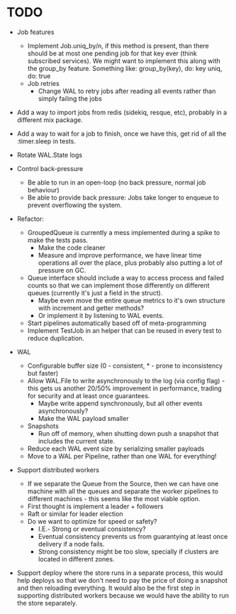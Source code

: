 # TODO

- Job features
  - Implement Job.uniq_by/n, if this method is present, than there should be at
    most one pending job for that key ever (think subscribed services).
    We might want to implement this along with the group_by feature.
    Something like:
      group_by(key), do: key
      uniq, do: true
  - Job retries
    - Change WAL to retry jobs after reading all events rather than simply
        failing the jobs

- Add a way to import jobs from redis (sidekiq, resque, etc), probably in a
  different mix package.

- Add a way to wait for a job to finish, once we have this, get rid of all the 
:timer.sleep in tests.

- Rotate WAL.State logs

- Control back-pressure
  - Be able to run in an open-loop (no back pressure, normal job behaviour)
  - Be able to provide back pressure: Jobs take longer to enqueue to prevent
      overflowing the system.

- Refactor:
  - GroupedQueue is currently a mess implemented during a spike to make the
    tests pass.
    - Make the code cleaner
    - Measure and improve performance, we have linear time operations all over
      the place, plus probably also putting a lot of pressure on GC.
  - Queue interface should include a way to access process and failed counts so
    that we can implement those differently on different queues (currently it's
    just a field in the struct).
    - Maybe even move the entire queue metrics to it's own structure with
      increment and getter methods?
    - Or implement it by listening to WAL events.
  - Start pipelines automatically based off of meta-programming
  - Implement TestJob in an helper that can be reused in every test to reduce
      duplication.

- WAL
  - Configurable buffer size (0 - consistent, * - prone to inconsistency but
    faster)
  - Allow WAL.File to write asynchronously to the log (via config flag) - this
    gets us another 20/50% improvement in performance, trading for security and
    at least once guarantees.
    - Maybe write append synchronously, but all other events asynchronously?
    - Make the WAL payload smaller
  - Snapshots
    - Run off of memory, when shutting down push a snapshot that includes the
        current state.
  - Reduce each WAL event size by serializing smaller payloads
  - Move to a WAL per Pipeline, rather than one WAL for everything!

- Support distributed workers
  - If we separate the Queue from the Source, then we can have one machine with
    all the queues and separate the worker pipelines to different machines -
    this seems like the most viable option.
  - First thought is implement a leader + followers
  - Raft or similar for leader election
  - Do we want to optimize for speed or safety?
    - I.E.- Strong or eventual consistency?
    - Eventual consistency prevents us from guarantying at least once delivery
      if a node fails.
    - Strong consistency might be too slow, specially if clusters are located in
      different zones.

- Support deploy where the store runs in a separate process, this would help
    deploys so that we don't need to pay the price of doing a snapshot and then
    reloading everything. It would also be the first step in supporting
    distributed workers because we would have the ability to run the store
    separately.
